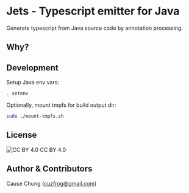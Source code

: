 # Jets - Typescript emitter for Java
Generate typescript from Java source code by annotation processing.

## Why?

## Development

Setup Java env vars:
```bash
. setenv
```

Optionally, mount tmpfs for build output dir:
```bash
sudo ./mount-tmpfs.sh
```

## License
![CC BY 4.0](/home/cuz/workspace/jets/misc/by.svg)
CC BY 4.0

## Author & Contributors
Cause Chung (cuzfrog@gmail.com)
